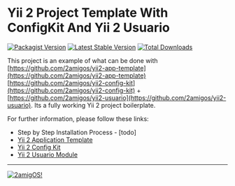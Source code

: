 # Yii 2 Project Template With ConfigKit And Yii 2 Usuario

[![Packagist Version](https://img.shields.io/packagist/v/2amigos/yii2-app-usuario-template.svg?style=flat-square)](https://packagist.org/packages/2amigos/yii2-app-usuario-template)
[![Latest Stable Version](https://poser.pugx.org/2amigos/yii2-app-usuario-template/version)](https://packagist.org/packages/2amigos/yii2-app-usuario-template)
[![Total Downloads](https://poser.pugx.org/2amigos/yii2-app-usuario-template/downloads)](https://packagist.org/packages/2amigos/yii2-app-usuario-template)


This project is an example of what can be done with 
[https://github.com/2amigos/yii2-app-template](https://github.com/2amigos/yii2-app-template)
[https://github.com/2amigos/yii2-config-kit](https://github.com/2amigos/yii2-config-kit) + 
[https://github.com/2amigos/yii2-usuario](https://github.com/2amigos/yii2-usuario). Its a fully working Yii 2 project 
boilerplate.

For further information, please follow these links: 

- Step by Step Installation Process - [todo]
- [Yii 2 Application Template](https://github.com/2amigos/yii2-app-template)
- [Yii 2 Config Kit](https://github.com/2amigos/yii2-config-kit)
- [Yii 2 Usuario Module](https://github.com/2amigos/yii2-usuario)

---

[![2amigOS!](https://s.gravatar.com/avatar/55363394d72945ff7ed312556ec041e0?s=80)](http://www.2amigos.us) 
